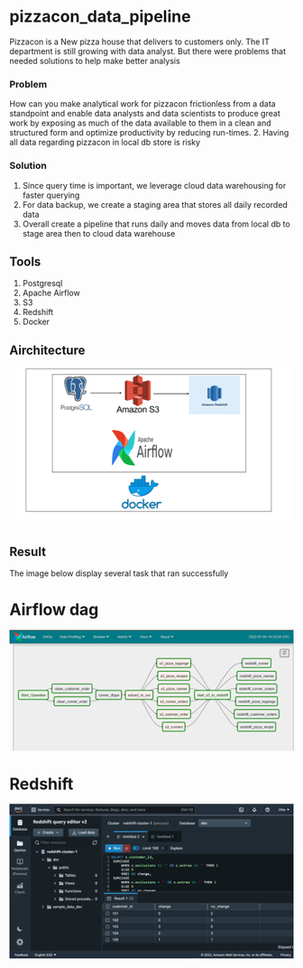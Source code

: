 # pizzacon_data_pipeline
Pizzacon is a New pizza house that delivers to customers only. The IT department is still growing with data analyst. But there were problems that needed solutions to help make better analysis 

### Problem

How can you make analytical work for pizzacon frictionless from a data standpoint and enable data analysts and data scientists to produce great work by exposing as much of the data available to them in a clean and structured form and optimize productivity by reducing run-times.
2. Having all data regarding pizzacon in local db store is risky

### Solution
1. Since query time is important, we leverage cloud data warehousing for faster querying
2. For data backup, we create a staging area that stores all daily recorded data
3. Overall create a pipeline that runs daily and moves data from local db to stage area then to cloud data warehouse


## Tools
1. Postgresql
2. Apache Airflow
3. S3
4. Redshift
5. Docker

## Airchitecture
<img src="img/architecture diagram.PNG">


## Result
The image below display several task that ran successfully

# Airflow dag
<img src="img/airflow success.PNG">

# Redshift
<img src="img/sql_task_1.PNG">
